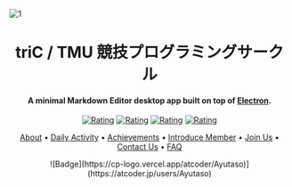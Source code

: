 ![1](https://github.com/triC-tmu/triC-tmu/assets/56724676/3d04433a-68db-4b25-a839-dc5aeceead32)
<h1 align="center">triC / TMU 競技プログラミングサークル</h1>

<h4 align="center">A minimal Markdown Editor desktop app built on top of <a href="http://electron.atom.io" target="_blank">Electron</a>.</h4>

<p align="center">
  <a href="https://atcoder.jp/users/igeee?contestType=algo"><img src="https://badgen.org/img/atcoder/igeee/rating/algorithm?style=for-the-badge" alt="Rating" /></a>
  <a href="https://atcoder.jp/users/kya?contestType=algo"><img src="https://badgen.org/img/atcoder/kya/rating/algorithm?style=for-the-badge" alt="Rating" /></a>
  <a href="https://atcoder.jp/users/nattonato?contestType=algo"><img src="https://badgen.org/img/atcoder/nattonato/rating/algorithm?style=for-the-badge" alt="Rating" /></a>
  <a href="https://atcoder.jp/users/Ayutaso?contestType=algo"><img src="https://badgen.org/img/atcoder/Ayutaso/rating/algorithm?style=for-the-badge" alt="Rating" /></a>
</p>

<p align="center">
  <a href="#about">About</a> •
  <a href="#activity">Daily Activity</a> •
  <a href="#achievements">Achievements</a> •
  <a href="#member">Introduce Member</a> •
  <a href="#join">Join Us</a> •
  <a href="#contact">Contact Us</a> •
  <a href="#faq">FAQ</a>
</p>

<div align="center">
  ![Badge](https://cp-logo.vercel.app/atcoder/Ayutaso)](https://atcoder.jp/users/Ayutaso) 
</div>
